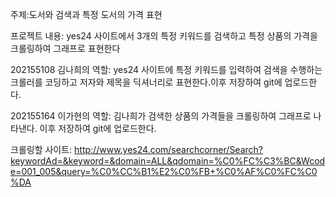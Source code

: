 주제:도서와 검색과 특정 도서의 가격 표현

프로젝트 내용: yes24 사이트에서 3개의 특정 키워드를 검색하고 특정 상품의 가격을 크롤링하여 그래프로 표현한다

202155108 김나희의 역할:
yes24 사이트에 특정 키워드를 입력하여 검색을 수행하는 크롤러를 코딩하고 저자와 제목을 딕셔너리로 표현한다.이후 저장하여 git에 업로드한다.


202155164 이가현의 역할:
김나희가 검색한 상품의 가격들을 크롤링하여 그래프로 나타낸다. 이후 저장하여 git에 업로드한다.


크롤링할 사이트: http://www.yes24.com/searchcorner/Search?keywordAd=&keyword=&domain=ALL&qdomain=%C0%FC%C3%BC&Wcode=001_005&query=%C0%CC%B1%E2%C0%FB+%C0%AF%C0%FC%C0%DA
